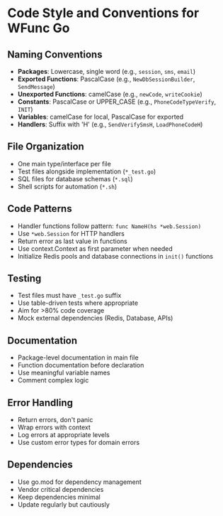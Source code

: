 # Code Style and Conventions for WFunc Go

## Naming Conventions
- **Packages**: Lowercase, single word (e.g., `session`, `sms`, `email`)
- **Exported Functions**: PascalCase (e.g., `NewDbSessionBuilder`, `SendMessage`)
- **Unexported Functions**: camelCase (e.g., `newCode`, `writeCookie`)
- **Constants**: PascalCase or UPPER_CASE (e.g., `PhoneCodeTypeVerify`, `INIT`)
- **Variables**: camelCase for local, PascalCase for exported
- **Handlers**: Suffix with 'H' (e.g., `SendVerifySmsH`, `LoadPhoneCodeH`)

## File Organization
- One main type/interface per file
- Test files alongside implementation (`*_test.go`)
- SQL files for database schemas (`*.sql`)
- Shell scripts for automation (`*.sh`)

## Code Patterns
- Handler functions follow pattern: `func NameH(hs *web.Session)`
- Use `*web.Session` for HTTP handlers
- Return error as last value in functions
- Use context.Context as first parameter when needed
- Initialize Redis pools and database connections in `init()` functions

## Testing
- Test files must have `_test.go` suffix
- Use table-driven tests where appropriate
- Aim for >80% code coverage
- Mock external dependencies (Redis, Database, APIs)

## Documentation
- Package-level documentation in main file
- Function documentation before declaration
- Use meaningful variable names
- Comment complex logic

## Error Handling
- Return errors, don't panic
- Wrap errors with context
- Log errors at appropriate levels
- Use custom error types for domain errors

## Dependencies
- Use go.mod for dependency management
- Vendor critical dependencies
- Keep dependencies minimal
- Update regularly but cautiously